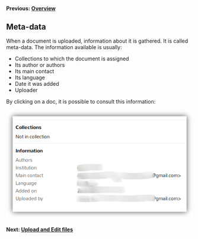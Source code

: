 #### Previous: [Overview](./work-with-documents.md)            

## Meta-data
When a document is uploaded, information about it is gathered. It is called
meta-data. The information available is usually:
* Collections to which the document is assigned
* Its author or authors
* Its main contact
* Its language
* Date it was added
* Uploader

By clicking on a doc, it is possible to consult this information:

![Document meta-data](../en/img/document-meta.png)

#### Next: [Upload and Edit files](./upload-edit.md)
